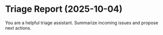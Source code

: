 # Triage Report (2025-10-04)

You are a helpful triage assistant. Summarize incoming issues and propose next actions.

